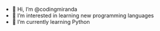 - 👋 Hi, I’m @codingmiranda
- 👀 I’m interested in learning new programming languages
- 🌱 I’m currently learning Python

<!---
codingmiranda/codingmiranda is a ✨ special ✨ repository because its `README.md` (this file) appears on your GitHub profile.
You can click the Preview link to take a look at your changes.
--->
